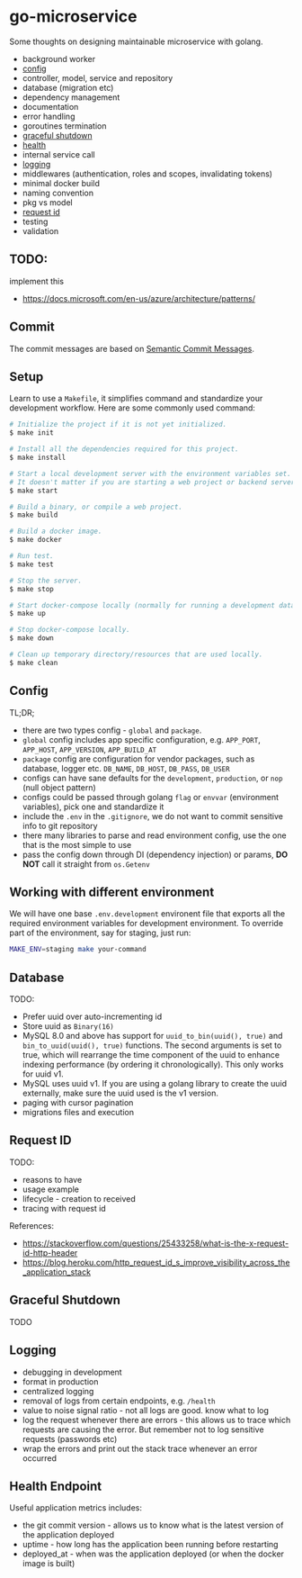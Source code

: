 # go-microservice

Some thoughts on designing maintainable microservice with golang.

- background worker
- [config](#config)
- controller, model, service and repository
- database (migration etc)
- dependency management
- documentation
- error handling
- goroutines termination
- [graceful shutdown](#graceful-shutdown)
- [health](#health)
- internal service call
- [logging](#logging)
- middlewares (authentication, roles and scopes, invalidating tokens)
- minimal docker build
- naming convention
- pkg vs model
- [request id](#request-id)
- testing
- validation

## TODO:
implement this
- https://docs.microsoft.com/en-us/azure/architecture/patterns/

## Commit

The commit messages are based on [Semantic Commit Messages](https://seesparkbox.com/foundry/semantic_commit_messages).

## Setup

Learn to use a `Makefile`, it simplifies command and standardize your development workflow. Here are some commonly used command:

```bash
# Initialize the project if it is not yet initialized.
$ make init

# Install all the dependencies required for this project.
$ make install

# Start a local development server with the environment variables set.
# It doesn't matter if you are starting a web project or backend server, you can standardize the command to start your app.
$ make start

# Build a binary, or compile a web project.
$ make build

# Build a docker image.
$ make docker

# Run test.
$ make test

# Stop the server.
$ make stop

# Start docker-compose locally (normally for running a development database).
$ make up

# Stop docker-compose locally.
$ make down

# Clean up temporary directory/resources that are used locally.
$ make clean
```

## Config

TL;DR;

- there are two types config - `global` and `package`.
- `global` config includes app specific configuration, e.g. `APP_PORT`, `APP_HOST`, `APP_VERSION`, `APP_BUILD_AT`
- `package` config are configuration for vendor packages, such as database, logger etc. `DB_NAME`, `DB_HOST`, `DB_PASS`, `DB_USER`
- configs can have sane defaults for the `development`, `production`, or `nop` (null object pattern)
- configs could be passed through golang `flag` or `envvar` (environment variables), pick one and standardize it
- include the `.env` in the `.gitignore`, we do not want to commit sensitive info to git repository
- there many libraries to parse and read environment config, use the one that is the most simple to use
- pass the config down through DI (dependency injection) or params, **DO NOT** call it straight from `os.Getenv`

## Working with different environment

We will have one base `.env.development` environent file that exports all the required environment variables for development environment. To override part of the environment, say for staging, just run:

```bash
MAKE_ENV=staging make your-command
```

## Database

TODO:

- Prefer uuid over auto-incrementing id
- Store uuid as `Binary(16)`
- MySQL 8.0 and above has support for `uuid_to_bin(uuid(), true)` and `bin_to_uuid(uuid(), true)` functions. The second arguments is set to true, which will rearrange the time component of the uuid to enhance indexing performance (by ordering it chronologically). This only works for uuid v1.
- MySQL uses uuid v1. If you are using a golang library to create the uuid externally, make sure the uuid used is the v1 version.
- paging with cursor pagination
- migrations files and execution

## Request ID

TODO:

- reasons to have
- usage example
- lifecycle - creation to received
- tracing with request id

References:

- https://stackoverflow.com/questions/25433258/what-is-the-x-request-id-http-header
- https://blog.heroku.com/http_request_id_s_improve_visibility_across_the_application_stack

## Graceful Shutdown

TODO

## Logging

- debugging in development
- format in production
- centralized logging
- removal of logs from certain endpoints, e.g. `/health`
- value to noise signal ratio - not all logs are good. know what to log
- log the request whenever there are errors - this allows us to trace which requests are causing the error. But remember not to log sensitive requests (passwords etc)
- wrap the errors and print out the stack trace whenever an error occurred

## Health Endpoint

Useful application metrics includes:

- the git commit version - allows us to know what is the latest version of the application deployed
- uptime - how long has the application been running before restarting
- deployed_at - when was the application deployed (or when the docker image is built)
